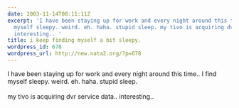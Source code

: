 ```yaml
---
date: 2003-11-14T08:11:11Z
excerpt: 'I have been staying up for work and every night around this time.. I find
  myself sleepy. weird. eh. haha. stupid sleep. my tivo is acquiring dvr service data..
  interesting.. '
title: i keep finding myself a bit sleepy.
wordpress_id: 678
wordpress_url: http://new.nata2.org/?p=678
---
```


I have been staying up for work and every night around this time.. I find myself sleepy. weird. eh. haha. stupid sleep. <br/><br/>my tivo is acquiring dvr service data.. interesting.. 
